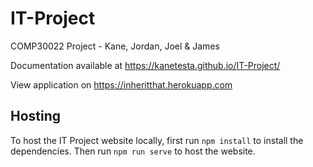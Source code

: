 # IT-Project

COMP30022 Project - Kane, Jordan, Joel &amp; James

Documentation available at https://kanetesta.github.io/IT-Project/

View application on https://inheritthat.herokuapp.com

## Hosting

To host the IT Project website locally, first run `npm install` to install the dependencies. Then run `npm run serve` to host the website.
